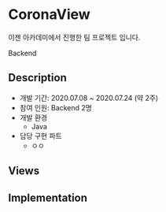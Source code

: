 # CoronaView

이젠 아카데미에서 진행한 팀 프로젝트 입니다.

Backend

## Description

- 개발 기간: 2020.07.08 ~ 2020.07.24 (약 2주)
- 참여 인원: Backend 2명
- 개발 환경
  - Java
- 담당 구현 파트
  - ㅇㅇ

## Views



## Implementation





 


